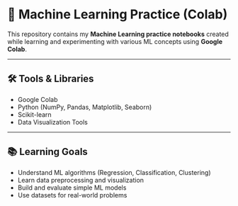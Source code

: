 # 🤖 Machine Learning Practice (Colab)

This repository contains my **Machine Learning practice notebooks** created while learning and experimenting with various ML concepts using **Google Colab**.  

---

## 🛠️ Tools & Libraries
- Google Colab  
- Python (NumPy, Pandas, Matplotlib, Seaborn)  
- Scikit-learn  
- Data Visualization Tools  

---

## 📚 Learning Goals
- Understand ML algorithms (Regression, Classification, Clustering)
- Learn data preprocessing and visualization
- Build and evaluate simple ML models
- Use datasets for real-world problems 
